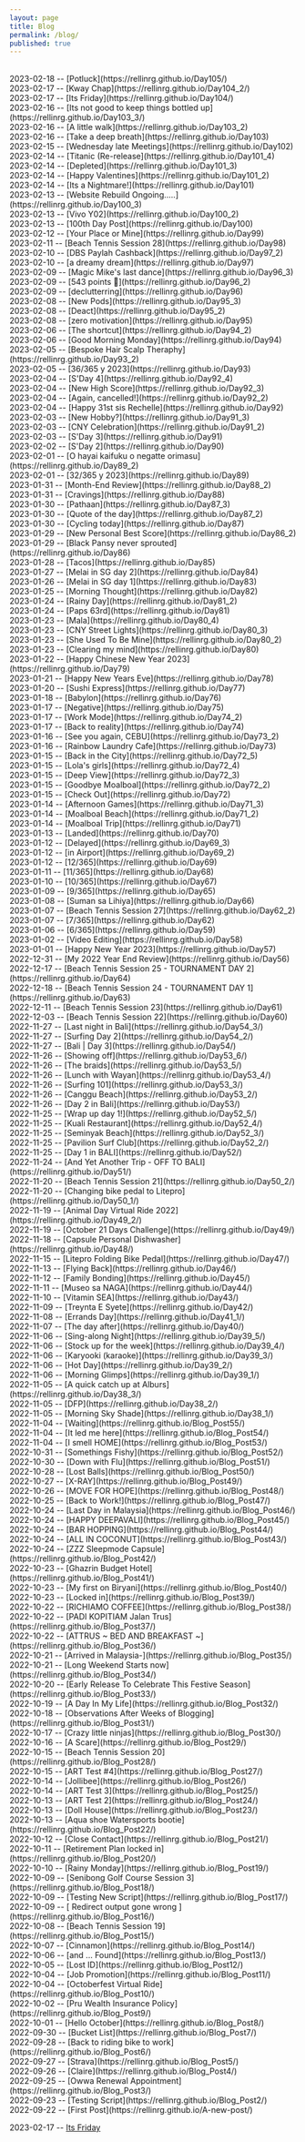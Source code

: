 ```yaml
---
layout: page
title: Blog
permalink: /blog/
published: true
---
```

<br>
2023-02-18 -- [Potluck](https://rellinrg.github.io/Day105/)
<br>
2023-02-17 -- [Kway Chap](https://rellinrg.github.io/Day104_2/)
<br>
2023-02-17 -- [Its Friday](https://rellinrg.github.io/Day104/)
<br>
2023-02-16 -- [Its not good to keep things bottled up](https://rellinrg.github.io/Day103_3/)
<br>
2023-02-16 -- [A little walk](https://rellinrg.github.io/Day103_2)
<br>
2023-02-16 -- [Take a deep breath](https://rellinrg.github.io/Day103)
<br>
2023-02-15 -- [Wednesday late Meetings](https://rellinrg.github.io/Day102)
<br>
2023-02-14 -- [Titanic (Re-release](https://rellinrg.github.io/Day101_4)
<br>
2023-02-14 -- [Depleted](https://rellinrg.github.io/Day101_3)
<br>
2023-02-14 -- [Happy Valentines](https://rellinrg.github.io/Day101_2)
<br>
2023-02-14 -- [Its a Nightmare!](https://rellinrg.github.io/Day101)
<br>
2023-02-13 -- [Website Rebuild Ongoing.....](https://rellinrg.github.io/Day100_3)
<br>
2023-02-13 -- [Vivo Y02](https://rellinrg.github.io/Day100_2)
<br>
2023-02-13 -- [100th Day Post](https://rellinrg.github.io/Day100)
<br>
2023-02-12 -- [Your Place or Mine](https://rellinrg.github.io/Day99)
<br>
2023-02-11 -- [Beach Tennis Session 28](https://rellinrg.github.io/Day98)
<br>
2023-02-10 -- [DBS Paylah Cashback](https://rellinrg.github.io/Day97_2)
<br>
2023-02-10 -- [a dreamy dream](https://rellinrg.github.io/Day97)
<br>
2023-02-09 -- [Magic Mike's last dance](https://rellinrg.github.io/Day96_3)
<br>
2023-02-09 -- [543 points 🏀](https://rellinrg.github.io/Day96_2)
<br>
2023-02-09 -- [declutterring](https://rellinrg.github.io/Day96)
<br>
2023-02-08 -- [New Pods](https://rellinrg.github.io/Day95_3)
<br>
2023-02-08 -- [Deact](https://rellinrg.github.io/Day95_2)
<br>
2023-02-08 -- [zero motivation](https://rellinrg.github.io/Day95)
<br>
2023-02-06 -- [The shortcut](https://rellinrg.github.io/Day94_2)
<br>
2023-02-06 -- [Good Morning Monday](https://rellinrg.github.io/Day94)
<br>
2023-02-05 -- [Bespoke Hair Scalp Theraphy](https://rellinrg.github.io/Day93_2)
<br>
2023-02-05 -- [36/365 y 2023](https://rellinrg.github.io/Day93)
<br>
2023-02-04 -- [S'Day 4](https://rellinrg.github.io/Day92_4)
<br>
2023-02-04 -- [New High Score](https://rellinrg.github.io/Day92_3)
<br>
2023-02-04 -- [Again, cancelled!](https://rellinrg.github.io/Day92_2)
<br>
2023-02-04 -- [Happy 31st sis Rechelle](https://rellinrg.github.io/Day92)
<br>
2023-02-03 -- [New Hobby?](https://rellinrg.github.io/Day91_3)
<br>
2023-02-03 -- [CNY Celebration](https://rellinrg.github.io/Day91_2)
<br>
2023-02-03 -- [S'Day 3](https://rellinrg.github.io/Day91)
<br>
2023-02-02 -- [S'Day 2](https://rellinrg.github.io/Day90)
<br>
2023-02-01 -- [O hayai kaifuku o negatte orimasu](https://rellinrg.github.io/Day89_2)
<br>
2023-02-01 -- [32/365 y 2023](https://rellinrg.github.io/Day89)
<br>
2023-01-31 -- [Month-End Review](https://rellinrg.github.io/Day88_2)
<br>
2023-01-31 -- [Cravings](https://rellinrg.github.io/Day88)
<br>
2023-01-30 -- [Pathaan](https://rellinrg.github.io/Day87_3)
<br>
2023-01-30 -- [Quote of the day](https://rellinrg.github.io/Day87_2)
<br>
2023-01-30 -- [Cycling today](https://rellinrg.github.io/Day87)
<br>
2023-01-29 -- [New Personal Best Score](https://rellinrg.github.io/Day86_2)
<br>
2023-01-29 -- [Black Pansy never sprouted](https://rellinrg.github.io/Day86)
<br>
2023-01-28 -- [Tacos](https://rellinrg.github.io/Day85)
<br>
2023-01-27 -- [Melai in SG day 2](https://rellinrg.github.io/Day84)
<br>
2023-01-26 -- [Melai in SG day 1](https://rellinrg.github.io/Day83)
<br>
2023-01-25 -- [Morning Thought](https://rellinrg.github.io/Day82)
<br>
2023-01-24 -- [Rainy Day](https://rellinrg.github.io/Day81_2)
<br>
2023-01-24 -- [Paps 63rd](https://rellinrg.github.io/Day81)
<br>
2023-01-23 -- [Mala](https://rellinrg.github.io/Day80_4)
<br>
2023-01-23 -- [CNY Street Lights](https://rellinrg.github.io/Day80_3)
<br>
2023-01-23 -- [She Used To Be Mine](https://rellinrg.github.io/Day80_2)
<br>
2023-01-23 -- [Clearing my mind](https://rellinrg.github.io/Day80)
<br>
2023-01-22 -- [Happy Chinese New Year 2023](https://rellinrg.github.io/Day79)
<br>
2023-01-21 -- [Happy New Years Eve](https://rellinrg.github.io/Day78)
<br>
2023-01-20 -- [Sushi Express](https://rellinrg.github.io/Day77)
<br>
2023-01-18 -- [Babylon](https://rellinrg.github.io/Day76)
<br>
2023-01-17 -- [Negative](https://rellinrg.github.io/Day75)
<br>
2023-01-17 -- [Work Mode](https://rellinrg.github.io/Day74_2)
<br>
2023-01-17 -- [Back to reality](https://rellinrg.github.io/Day74)
<br>
2023-01-16 -- [See you again, CEBU](https://rellinrg.github.io/Day73_2)
<br>
2023-01-16 -- [Rainbow Laundry Cafe](https://rellinrg.github.io/Day73)
<br>
2023-01-15 -- [Back in the City](https://rellinrg.github.io/Day72_5)
<br>
2023-01-15 -- [Lola's girls](https://rellinrg.github.io/Day72_4)
<br>
2023-01-15 -- [Deep View](https://rellinrg.github.io/Day72_3)
<br>
2023-01-15 -- [Goodbye Moalboal](https://rellinrg.github.io/Day72_2)
<br>
2023-01-15 -- [Check Out](https://rellinrg.github.io/Day72)
<br>
2023-01-14 -- [Afternoon Games](https://rellinrg.github.io/Day71_3)
<br>
2023-01-14 -- [Moalboal Beach](https://rellinrg.github.io/Day71_2)
<br>
2023-01-14 -- [Moalboal Trip](https://rellinrg.github.io/Day71)
<br>
2023-01-13 -- [Landed](https://rellinrg.github.io/Day70)
<br>
2023-01-12 -- [Delayed](https://rellinrg.github.io/Day69_3)
<br>
2023-01-12 -- [in Airport](https://rellinrg.github.io/Day69_2)
<br>
2023-01-12 -- [12/365](https://rellinrg.github.io/Day69)
<br>
2023-01-11 -- [11/365](https://rellinrg.github.io/Day68)
<br>
2023-01-10 -- [10/365](https://rellinrg.github.io/Day67)
<br>
2023-01-09 -- [9/365](https://rellinrg.github.io/Day65)
<br>
2023-01-08 -- [Suman sa Lihiya](https://rellinrg.github.io/Day66)
<br>
2023-01-07 -- [Beach Tennis Session 27](https://rellinrg.github.io/Day62_2)
<br>
2023-01-07 -- [7/365](https://rellinrg.github.io/Day62)
<br>
2023-01-06 -- [6/365](https://rellinrg.github.io/Day59)
<br>
2023-01-02 -- [Video Editing](https://rellinrg.github.io/Day58)
<br>
2023-01-01 -- [Happy New Year 2023](https://rellinrg.github.io/Day57)
<br>
2022-12-31 -- [My 2022 Year End Review](https://rellinrg.github.io/Day56)
<br>
2022-12-17 -- [Beach Tennis Session 25 - TOURNAMENT DAY 2](https://rellinrg.github.io/Day64)
<br>
2022-12-18 -- [Beach Tennis Session 24 - TOURNAMENT DAY 1](https://rellinrg.github.io/Day63)
<br>
2022-12-11 -- [Beach Tennis Session 23](https://rellinrg.github.io/Day61)
<br>
2022-12-03 -- [Beach Tennis Session 22](https://rellinrg.github.io/Day60)
<br>
2022-11-27 -- [Last night in Bali](https://rellinrg.github.io/Day54_3/)
<br>
2022-11-27 -- [Surfing Day 2](https://rellinrg.github.io/Day54_2/)
<br>
2022-11-27 -- [Bali | Day 3](https://rellinrg.github.io/Day54/)
<br>
2022-11-26 -- [Showing off](https://rellinrg.github.io/Day53_6/)
<br>
2022-11-26 -- [The braids](https://rellinrg.github.io/Day53_5/)
<br>
2022-11-26 -- [Lunch with Wayan](https://rellinrg.github.io/Day53_4/)
<br>
2022-11-26 -- [Surfing 101](https://rellinrg.github.io/Day53_3/)
<br>
2022-11-26 -- [Canggu Beach](https://rellinrg.github.io/Day53_2/)
<br>
2022-11-26 -- [Day 2 in Bali](https://rellinrg.github.io/Day53/)
<br>
2022-11-25 -- [Wrap up day 1!](https://rellinrg.github.io/Day52_5/)
<br>
2022-11-25 -- [Kuali Restaurant](https://rellinrg.github.io/Day52_4/)
<br>
2022-11-25 -- [Seminyak Beach](https://rellinrg.github.io/Day52_3/)
<br>
2022-11-25 -- [Pavilion Surf Club](https://rellinrg.github.io/Day52_2/)
<br>
2022-11-25 -- [Day 1 in BALI](https://rellinrg.github.io/Day52/)
<br>
2022-11-24 -- [And Yet Another Trip - OFF TO BALI](https://rellinrg.github.io/Day51/)
<br>
2022-11-20 -- [Beach Tennis Session 21](https://rellinrg.github.io/Day50_2/)
<br>
2022-11-20 -- [Changing bike pedal to Litepro](https://rellinrg.github.io/Day50_1/)
<br>
2022-11-19 -- [Animal Day Virtual Ride 2022](https://rellinrg.github.io/Day49_2/)
<br>
2022-11-19 -- [October 21 Days Challenge](https://rellinrg.github.io/Day49/)
<br>
2022-11-18 -- [Capsule Personal Dishwasher](https://rellinrg.github.io/Day48/)
<br>
2022-11-15 -- [Litepro Folding Bike Pedal](https://rellinrg.github.io/Day47/)
<br>
2022-11-13 -- [Flying Back](https://rellinrg.github.io/Day46/)
<br>
2022-11-12 -- [Family Bonding](https://rellinrg.github.io/Day45/)
<br>
2022-11-11 -- [Museo sa NAGA](https://rellinrg.github.io/Day44/)
<br>
2022-11-10 -- [Vitamin SEA](https://rellinrg.github.io/Day43/)
<br>
2022-11-09 -- [Treynta E Syete](https://rellinrg.github.io/Day42/)
<br>
2022-11-08 -- [Errands Day](https://rellinrg.github.io/Day41_1/)
<br>
2022-11-07 -- [The day after](https://rellinrg.github.io/Day40/)
<br>
2022-11-06 -- [Sing-along Night](https://rellinrg.github.io/Day39_5/)
<br>
2022-11-06 -- [Stock up for the week](https://rellinrg.github.io/Day39_4/)
<br>
2022-11-06 -- [Karyooki (karaoke)](https://rellinrg.github.io/Day39_3/)
<br>
2022-11-06 -- [Hot Day](https://rellinrg.github.io/Day39_2/)
<br>
2022-11-06 -- [Morning Glimps](https://rellinrg.github.io/Day39_1/)
<br>
2022-11-05 -- [A quick catch up at Alburs](https://rellinrg.github.io/Day38_3/)
<br>
2022-11-05 -- [DFP](https://rellinrg.github.io/Day38_2/)
<br>
2022-11-05 -- [Morning Sky Shade](https://rellinrg.github.io/Day38_1/)
<br>
2022-11-04 -- [Waiting](https://rellinrg.github.io/Blog_Post55/)
<br>
2022-11-04 -- [It led me here](https://rellinrg.github.io/Blog_Post54/)
<br>
2022-11-04 -- [I smell HOME](https://rellinrg.github.io/Blog_Post53/)
<br>
2022-10-31 -- [Somethings Fishy](https://rellinrg.github.io/Blog_Post52/)
<br>
2022-10-30 -- [Down with Flu](https://rellinrg.github.io/Blog_Post51/)
<br>
2022-10-28 -- [Lost Balls](https://rellinrg.github.io/Blog_Post50/)
<br>
2022-10-27 -- [X-RAY](https://rellinrg.github.io/Blog_Post49/)
<br>
2022-10-26 -- [MOVE FOR HOPE](https://rellinrg.github.io/Blog_Post48/)
<br>
2022-10-25 -- [Back to Work!](https://rellinrg.github.io/Blog_Post47/)
<br>
2022-10-24 -- [Last Day in Malaysia](https://rellinrg.github.io/Blog_Post46/)
<br>
2022-10-24 -- [HAPPY DEEPAVALI](https://rellinrg.github.io/Blog_Post45/)
<br>
2022-10-24 -- [BAR HOPPING](https://rellinrg.github.io/Blog_Post44/)
<br>
2022-10-24 -- [ALL IN COCONUT](https://rellinrg.github.io/Blog_Post43/)
<br>
2022-10-24 -- [ZZZ Sleepmode Capsule](https://rellinrg.github.io/Blog_Post42/)
<br>
2022-10-23 -- [Ghazrin Budget Hotel](https://rellinrg.github.io/Blog_Post41/)
<br>
2022-10-23 -- [My first on Biryani](https://rellinrg.github.io/Blog_Post40/)
<br>
2022-10-23 -- [Locked in](https://rellinrg.github.io/Blog_Post39/)
<br>
2022-10-22 -- [RICHIAMO COFFEE](https://rellinrg.github.io/Blog_Post38/)
<br>
2022-10-22 -- [PADI KOPITIAM Jalan Trus](https://rellinrg.github.io/Blog_Post37/)
<br>
2022-10-22 -- [ATTRUS ~ BED AND BREAKFAST ~](https://rellinrg.github.io/Blog_Post36/)
<br>
2022-10-21 -- [Arrived in Malaysia-](https://rellinrg.github.io/Blog_Post35/)
<br>
2022-10-21 -- [Long Weekend Starts now](https://rellinrg.github.io/Blog_Post34/)
<br>
2022-10-20 -- [Early Release To Celebrate This Festive Season](https://rellinrg.github.io/Blog_Post33/)
<br>
2022-10-19 -- [A Day In My Life](https://rellinrg.github.io/Blog_Post32/)
<br>
2022-10-18 -- [Observations After Weeks of Blogging](https://rellinrg.github.io/Blog_Post31/)
<br>
2022-10-17 -- [Crazy little ninjas](https://rellinrg.github.io/Blog_Post30/)
<br>
2022-10-16 -- [A Scare](https://rellinrg.github.io/Blog_Post29/)
<br>
2022-10-15 -- [Beach Tennis Session 20](https://rellinrg.github.io/Blog_Post28/)
<br>
2022-10-15 -- [ART Test #4](https://rellinrg.github.io/Blog_Post27/)
<br>
2022-10-14 -- [Jollibee](https://rellinrg.github.io/Blog_Post26/)
<br>
2022-10-14 -- [ART Test 3](https://rellinrg.github.io/Blog_Post25/)
<br>
2022-10-13 -- [ART Test 2](https://rellinrg.github.io/Blog_Post24/)
<br>
2022-10-13 -- [Doll House](https://rellinrg.github.io/Blog_Post23/)
<br>
2022-10-13 -- [Aqua shoe Watersports bootie](https://rellinrg.github.io/Blog_Post22/)
<br>
2022-10-12 -- [Close Contact](https://rellinrg.github.io/Blog_Post21/)
<br>
2022-10-11 -- [Retirement Plan locked in](https://rellinrg.github.io/Blog_Post20/)
<br>
2022-10-10 -- [Rainy Monday](https://rellinrg.github.io/Blog_Post19/)
<br>
2022-10-09 -- [Senibong Golf Course Session 3](https://rellinrg.github.io/Blog_Post18/)
<br>
2022-10-09 -- [Testing New Script](https://rellinrg.github.io/Blog_Post17/)
<br>
2022-10-09 -- [ Redirect output gone wrong ](https://rellinrg.github.io/Blog_Post16/)
<br>
2022-10-08 -- [Beach Tennis Session 19](https://rellinrg.github.io/Blog_Post15/)
<br>
2022-10-07 -- [Cinnamon](https://rellinrg.github.io/Blog_Post14/)
<br>
2022-10-06 -- [and ... Found](https://rellinrg.github.io/Blog_Post13/)
<br>
2022-10-05 -- [Lost ID](https://rellinrg.github.io/Blog_Post12/)
<br>
2022-10-04 -- [Job Promotion](https://rellinrg.github.io/Blog_Post11/)
<br>
2022-10-04 -- [Octoberfest Virtual Ride](https://rellinrg.github.io/Blog_Post10/)
<br>
2022-10-02 -- [Pru Wealth Insurance Policy](https://rellinrg.github.io/Blog_Post9/)
<br>
2022-10-01 -- [Hello October](https://rellinrg.github.io/Blog_Post8/)
<br>
2022-09-30 -- [Bucket List](https://rellinrg.github.io/Blog_Post7/)
<br>
2022-09-28 -- [Back to riding bike to work](https://rellinrg.github.io/Blog_Post6/)
<br>
2022-09-27 -- [Strava](https://rellinrg.github.io/Blog_Post5/)
<br>
2022-09-26 -- [Claire](https://rellinrg.github.io/Blog_Post4/)
<br>
2022-09-25 -- [Owwa Renewal Appointment](https://rellinrg.github.io/Blog_Post3/)
<br>
2022-09-23 -- [Testing Script](https://rellinrg.github.io/Blog_Post2/)
<br>
2022-09-22 -- [First Post](https://rellinrg.github.io/A-new-post/)
<br>





2023-02-17 -- [Its Friday](https://rellinrg.github.io/Day104/)
<br>
